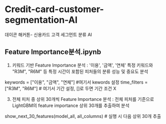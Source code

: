 # Credit-card-customer-segmentation-AI
데이콘 해커톤- 신용카드 고객 세그먼트 분류 AI


## Feature Importance분석.ipynb

1. 키워드 기반 Feature Importance 분석
: '이용', '금액', '연체' 특정 키워드와 "R3M", "R6M" 등 특정 시간이 포함된 피처들의 분류 성능 및 중요도 분석

keywords = ["이용", "금액", "연체"] #여기서 kewords 설정
time_filters = ["R3M", "R6M"]  # 여기서 기간 설정, []로 두면 기간 조건 X


3. 전체 피처 중 상위 30개씩 Feature Importance 분석
: 전체 피처를 기준으로 LightGBM의 feature importance 상위 30개를 추출하여 분석

show_next_30_features(model_all, all_columns)  # 실행 시 다음 상위 30개 추출

